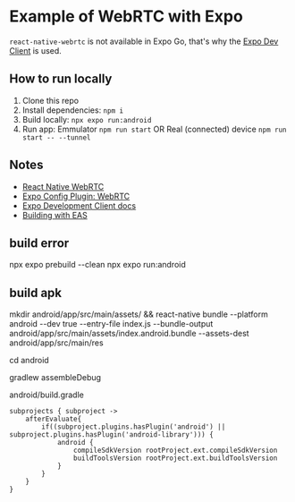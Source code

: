 # Example of WebRTC with Expo

`react-native-webrtc` is not available in Expo Go, that's why the [Expo Dev Client](https://docs.expo.dev/clients/introduction/) is used.

## How to run locally

1. Clone this repo
1. Install dependencies: `npm i`
1. Build locally: `npx expo run:android` 
1. Run app: Emmulator `npm run start` OR Real (connected) device `npm run start -- --tunnel`

## Notes

- [React Native WebRTC](https://github.com/react-native-webrtc/)
- [Expo Config Plugin: WebRTC](https://github.com/expo/config-plugins/tree/master/packages/react-native-webrtc)
- [Expo Development Client docs](https://docs.expo.dev/clients/introduction/)
- [Building with EAS](https://docs.expo.dev/eas/)



## build error

npx expo prebuild --clean
npx expo run:android

## build apk

mkdir android/app/src/main/assets/ && react-native bundle --platform android --dev true --entry-file index.js --bundle-output android/app/src/main/assets/index.android.bundle --assets-dest android/app/src/main/res

cd android

gradlew assembleDebug

android/build.gradle

```
subprojects { subproject ->
    afterEvaluate{
        if((subproject.plugins.hasPlugin('android') || subproject.plugins.hasPlugin('android-library'))) {
            android {
                compileSdkVersion rootProject.ext.compileSdkVersion
                buildToolsVersion rootProject.ext.buildToolsVersion
            }
        }
    }
}
```